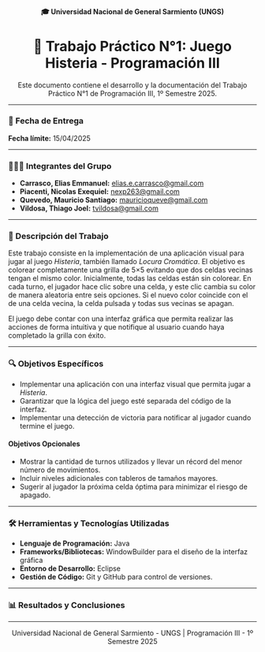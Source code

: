 <h4 align="center">  
  🎓 Universidad Nacional de General Sarmiento (UNGS)
</h4>

<h1 align="center">  
  🎨 Trabajo Práctico N°1: Juego Histeria - Programación III
</h1>

<p align="center">  
  Este documento contiene el desarrollo y la documentación del Trabajo Práctico N°1 de Programación III, 1º Semestre 2025.
</p>

---

### 📅 Fecha de Entrega
**Fecha límite:** 15/04/2025

---

### 🧑‍🤝‍🧑 Integrantes del Grupo
- **Carrasco, Elias Emmanuel:** elias.e.carrasco@gmail.com
- **Piacenti, Nicolas Exequiel:** nexp263@gmail.com
- **Quevedo, Mauricio Santiago:** mauricioqueve@gmail.com
- **Vildosa, Thiago Joel:** tvildosa@gmail.com

---

### 📝 Descripción del Trabajo
Este trabajo consiste en la implementación de una aplicación visual para jugar al juego *Histeria*, también llamado *Locura Cromática*. El objetivo es colorear completamente una grilla de 5×5 evitando que dos celdas vecinas tengan el mismo color. Inicialmente, todas las celdas están sin colorear. En cada turno, el jugador hace clic sobre una celda, y este clic cambia su color de manera aleatoria entre seis opciones. Si el nuevo color coincide con el de una celda vecina, la celda pulsada y todas sus vecinas se apagan.

El juego debe contar con una interfaz gráfica que permita realizar las acciones de forma intuitiva y que notifique al usuario cuando haya completado la grilla con éxito.

---

### 🔍 Objetivos Específicos
- Implementar una aplicación con una interfaz visual que permita jugar a *Histeria*.
- Garantizar que la lógica del juego esté separada del código de la interfaz.
- Implementar una detección de victoria para notificar al jugador cuando termine el juego.

#### **Objetivos Opcionales**
- Mostrar la cantidad de turnos utilizados y llevar un récord del menor número de movimientos.
- Incluir niveles adicionales con tableros de tamaños mayores.
- Sugerir al jugador la próxima celda óptima para minimizar el riesgo de apagado.

---

### 🛠 Herramientas y Tecnologías Utilizadas
- **Lenguaje de Programación:** Java
- **Frameworks/Bibliotecas:** WindowBuilder para el diseño de la interfaz gráfica
- **Entorno de Desarrollo:** Eclipse
- **Gestión de Código:** Git y GitHub para control de versiones.

---

### 📊 Resultados y Conclusiones

---

<p align="center">  
  Universidad Nacional de General Sarmiento - UNGS | Programación III - 1º Semestre 2025
</p>
